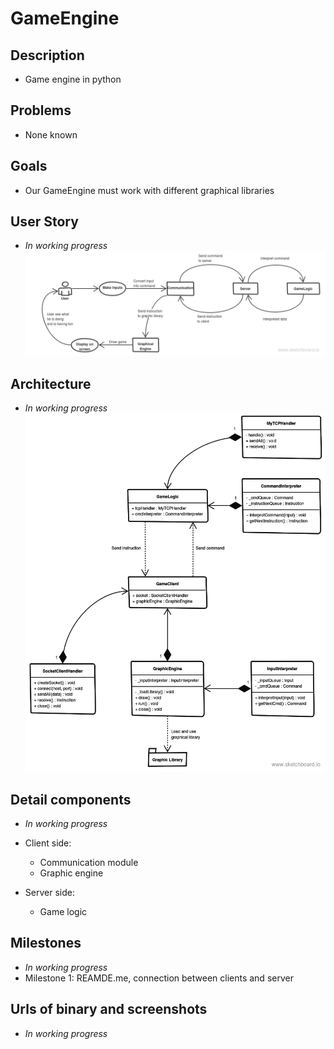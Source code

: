 # GameEngine

## Description
* Game engine in python

## Problems
* None known

## Goals
* Our GameEngine must work with different graphical libraries

## User Story
* _In working progress_
![User Story](/assets/user_story.png)

## Architecture
* _In working progress_
![UML](/assets/uml.png)

## Detail components
* _In working progress_
* Client side:
  * Communication module
  * Graphic engine

* Server side:
  * Game logic

## Milestones
* _In working progress_
* Milestone 1: REAMDE.me, connection between clients and server

## Urls of binary and screenshots
* _In working progress_
